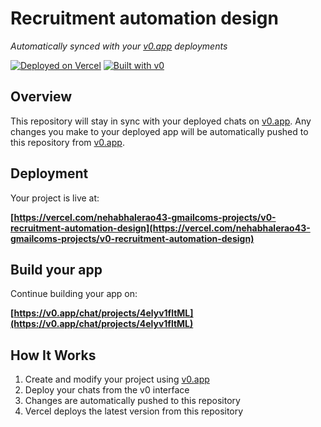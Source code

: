 # Recruitment automation design

*Automatically synced with your [v0.app](https://v0.app) deployments*

[![Deployed on Vercel](https://img.shields.io/badge/Deployed%20on-Vercel-black?style=for-the-badge&logo=vercel)](https://vercel.com/nehabhalerao43-gmailcoms-projects/v0-recruitment-automation-design)
[![Built with v0](https://img.shields.io/badge/Built%20with-v0.app-black?style=for-the-badge)](https://v0.app/chat/projects/4elyv1fltML)

## Overview

This repository will stay in sync with your deployed chats on [v0.app](https://v0.app).
Any changes you make to your deployed app will be automatically pushed to this repository from [v0.app](https://v0.app).

## Deployment

Your project is live at:

**[https://vercel.com/nehabhalerao43-gmailcoms-projects/v0-recruitment-automation-design](https://vercel.com/nehabhalerao43-gmailcoms-projects/v0-recruitment-automation-design)**

## Build your app

Continue building your app on:

**[https://v0.app/chat/projects/4elyv1fltML](https://v0.app/chat/projects/4elyv1fltML)**

## How It Works

1. Create and modify your project using [v0.app](https://v0.app)
2. Deploy your chats from the v0 interface
3. Changes are automatically pushed to this repository
4. Vercel deploys the latest version from this repository
